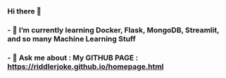 ### Hi there 👋

### - 🌱 I’m currently learning Docker, Flask, MongoDB, Streamlit, and so many Machine Learning Stuff

### - 💬 Ask me about : My GITHUB PAGE : **https://riddlerjoke.github.io/homepage.html**

<!--
**Riddlerjoke/Riddlerjoke** is a ✨ _special_ ✨ repository because its `README.md` (this file) appears on your GitHub profile.

Here are some ideas to get you started:

- 🔭 I’m currently working on ...
- 🌱 I’m currently learning ...
- 👯 I’m looking to collaborate on ...
- 🤔 I’m looking for help with ...
- 💬 Ask me about ...
- 📫 How to reach me: ...
- 😄 Pronouns: ...
- ⚡ Fun fact: ...
-->
